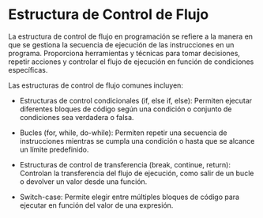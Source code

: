﻿# Estructura de Control de Flujo

La estructura de control de flujo en programación se refiere a la manera en que se gestiona la secuencia de ejecución de
las instrucciones en un programa. Proporciona herramientas y técnicas para tomar decisiones, repetir acciones y
controlar el flujo de ejecución en función de condiciones específicas.

Las estructuras de control de flujo comunes incluyen:

- Estructuras de control condicionales (if, else if, else): Permiten ejecutar diferentes bloques de código según una
  condición o conjunto de condiciones sea verdadera o falsa.

- Bucles (for, while, do-while): Permiten repetir una secuencia de instrucciones mientras se cumpla una condición o
  hasta que se alcance un límite predefinido.

- Estructuras de control de transferencia (break, continue, return): Controlan la transferencia del flujo de ejecución,
  como salir de un bucle o devolver un valor desde una función.

- Switch-case: Permite elegir entre múltiples bloques de código para ejecutar en función del valor de una expresión.